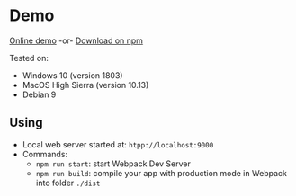 # Demo
[Online demo](https://nguyenkhois.github.io/react-pretence-router-demo/dist/) -or- [Download on npm](https://www.npmjs.com/package/react-pretence-router)

Tested on:
* Windows 10 (version 1803)
* MacOS High Sierra (version 10.13)
* Debian 9

## Using
* Local web server started at: `htpp://localhost:9000`
* Commands:
    * `npm run start`: start Webpack Dev Server
    * `npm run build`: compile your app with production mode in Webpack into folder `./dist`
